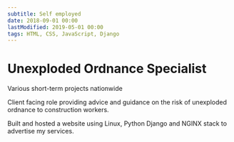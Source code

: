 ```yaml
---
subtitle: Self employed
date: 2018-09-01 00:00
lastModified: 2019-05-01 00:00 
tags: HTML, CSS, JavaScript, Django
---
```


# Unexploded Ordnance Specialist

Various short-term projects nationwide

Client facing role providing advice and guidance on the risk of unexploded ordnance to construction workers.

Built and hosted a website using Linux, Python Django and NGINX stack to advertise my services.
